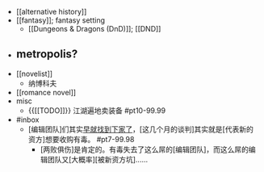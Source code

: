 - [[alternative history]]
- [[fantasy]]; fantasy setting
    - [[Dungeons & Dragons (DnD)]]; [[DND]]
- metropolis?
    - 
- [[novelist]]
    - 纳博科夫
- [[romance novel]]
- misc
    - {{[[TODO]]}} 江湖遍地卖装备 #pt10-99.99
- #inbox
    - [编辑团队]们其实[早就找到下家了](https://www.zhihu.com/question/456982468)，[这几个月的谈判]其实就是[代表新的资方]想要收购有毒。 #pt7-99.98
        - [两败俱伤]是肯定的。有毒失去了这么屌的[编辑团队]，而这么屌的编辑团队又[大概率][被新资方坑]......
